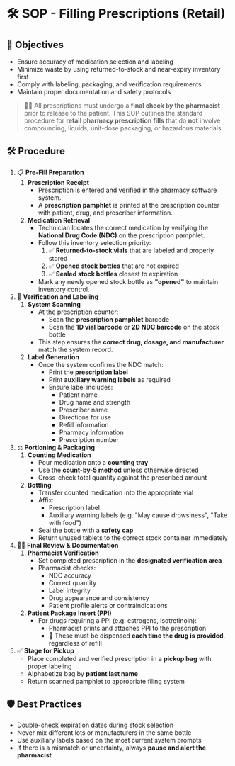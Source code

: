 # 🛠️ SOP - Filling Prescriptions (Retail)

## 🔑 Objectives

- Ensure accuracy of medication selection and labeling  
- Minimize waste by using returned-to-stock and near-expiry inventory first  
- Comply with labeling, packaging, and verification requirements  
- Maintain proper documentation and safety protocols

> 🧑‍⚕️ All prescriptions must undergo a **final check by the pharmacist** prior to release to the patient. This SOP outlines the standard procedure for **retail pharmacy prescription fills** that do **not** involve compounding, liquids, unit-dose packaging, or hazardous materials.

## 🛠️ Procedure

1. 📋 **Pre-Fill Preparation**
   1. **Prescription Receipt**
      - Prescription is entered and verified in the pharmacy software system.
      - A **prescription pamphlet** is printed at the prescription counter with patient, drug, and prescriber information.
   2. **Medication Retrieval**
      - Technician locates the correct medication by verifying the **National Drug Code (NDC)** on the prescription pamphlet.
      - Follow this inventory selection priority:
        1. ✅ **Returned-to-stock vials** that are labeled and properly stored
        2. ✅ **Opened stock bottles** that are not expired
        3. ✅ **Sealed stock bottles** closest to expiration
      - Mark any newly opened stock bottle as **"opened"** to maintain inventory control.
2. 🧪 **Verification and Labeling**
   1. **System Scanning**
      - At the prescription counter:
        - Scan the **prescription pamphlet** barcode
        - Scan the **1D vial barcode** or **2D NDC barcode** on the stock bottle
      - This step ensures the **correct drug, dosage, and manufacturer** match the system record.
   2. **Label Generation**
      - Once the system confirms the NDC match:
        - Print the **prescription label**
        - Print **auxiliary warning labels** as required
        - Ensure label includes:
          - Patient name
          - Drug name and strength
          - Prescriber name
          - Directions for use
          - Refill information
          - Pharmacy information
          - Prescription number
3. ⚖️ **Portioning & Packaging**
   1. **Counting Medication**
      - Pour medication onto a **counting tray**
      - Use the **count-by-5 method** unless otherwise directed
      - Cross-check total quantity against the prescribed amount
   2. **Bottling**
      - Transfer counted medication into the appropriate vial
      - Affix:
        - Prescription label
        - Auxiliary warning labels (e.g. "May cause drowsiness", "Take with food")
      - Seal the bottle with a **safety cap**
      - Return unused tablets to the correct stock container immediately
4. 🧑‍⚕️ **Final Review & Documentation**
   1. **Pharmacist Verification**
      - Set completed prescription in the **designated verification area**
      - Pharmacist checks:
        - NDC accuracy
        - Correct quantity
        - Label integrity
        - Drug appearance and consistency
        - Patient profile alerts or contraindications
   2. **Patient Package Insert (PPI)**
      - For drugs requiring a PPI (e.g. estrogens, isotretinoin):
        - Pharmacist prints and attaches PPI to the prescription
        - 📰 These must be dispensed **each time the drug is provided**, regardless of refill
5. ✅ **Stage for Pickup**
   - Place completed and verified prescription in a **pickup bag** with proper labeling
   - Alphabetize bag by **patient last name**
   - Return scanned pamphlet to appropriate filing system

## 🛡️ Best Practices

- Double-check expiration dates during stock selection  
- Never mix different lots or manufacturers in the same bottle  
- Use auxiliary labels based on the most current system prompts  
- If there is a mismatch or uncertainty, always **pause and alert the pharmacist**
